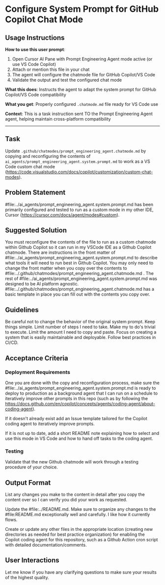 # Configure System Prompt for GitHub Copilot Chat Mode

## Usage Instructions

**How to use this user prompt**:
1. Open Cursor AI Pane with Prompt Engineering Agent mode active (or use VS Code Copilot)
2. Attach or mention this file in your chat
3. The agent will configure the chatmode file for GitHub Copilot/VS Code
4. Validate the output and test the configured chat mode

**What this does**: Instructs the agent to adapt the system prompt for GitHub Copilot/VS Code compatibility

**What you get**: Properly configured `.chatmode.md` file ready for VS Code use

**Context**: This is a task instruction sent TO the Prompt Engineering Agent agent, helping maintain cross-platform compatibility

---

## Task
Update `.github/chatmodes/prompt_engineering_agent.chatmode.md` by copying and reconfiguring the contents of `ai_agents/prompt_engineering_agent.system.prompt.md` to work as a VS Code custom chat mode (https://code.visualstudio.com/docs/copilot/customization/custom-chat-modes).

## Problem Statement
#file:../ai_agents/prompt_engineering_agent.system.prompt.md has been primarily configured and tested to run as a custom mode in my other IDE, Cursor (https://cursor.com/docs/agent/modes#custom).

## Suggested Solution
You must reconfigure the contents of the file to run as a custom chatmode within Github Copilot so it can run in my VSCode IDE as a Github Copilot chatmode. There are instructions in the front matter of #file:../ai_agents/prompt_engineering_agent.system.prompt.md to describe what tools it will need to run best in Github Copilot. You may only need to change the front matter when you copy over the contents to #file:../.github/chatmodes/prompt_engineering_agent.chatmode.md . The rest of #file:../ai_agents/prompt_engineering_agent.system.prompt.md was designed to be AI platform agnostic. #file:../.github/chatmodes/prompt_engineering_agent.chatmode.md has a basic template in place you can fill out with the contents you copy over. 

## Guidelines
Be careful not to change the behavior of the original system prompt. Keep things simple. Limit number of steps I need to take. Make my to do's trivial to execute. Limit the amount I need to copy and paste. Focus on creating a system that is easily maintainable and deployable. Follow best practices in CI/CD.

## Acceptance Criteria
### Deployment Requirements
One you are done with the copy and reconfiguration process, make sure the #file:../ai_agents/prompt_engineering_agent.system.prompt.md is ready to deploy to production as a background agent that I can run on a schedule to iteratively improve other prompts in this repo (such as by following the https://docs.github.com/en/copilot/concepts/agents/coding-agent/about-coding-agent).

If it doesn't already exist add an Issue template tailored for the Copilot coding agent to iteratively improve prompts.

If it is not up to date, add a short README note explaining how to select and use this mode in VS Code and how to hand off tasks to the coding agent.

### Testing
Validate that the new Github chatmode will work through a testing procedure of your choice.

## Output Format
List any changes you make to the content in detail after you copy the content over so I can verify you did your work as requested.

Update the #file:../README.md. Make sure to organize any changes to the #file:README.md exceptionally well and carefully. I like how it currently flows.

Create or update any other files in the appropriate location (creating new directories as needed for best practice organization) for enabling the Copilot coding agent for this repository, such as a Github Action cron script with detailed documentation/comments. 

## User Interactions
Let me know if you have any clarifying questions to make sure your results of the highest quality.
